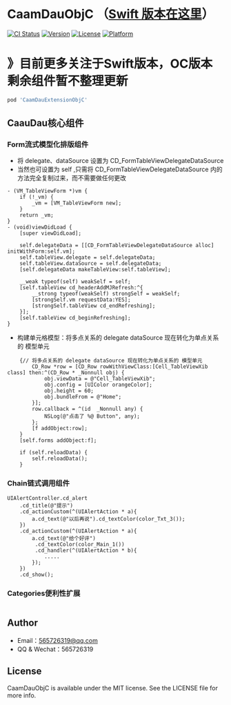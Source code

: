 # CaamDauObjC （[Swift 版本在这里](https://github.com/CaamDau/CaamDau)）

[![CI Status](https://img.shields.io/travis/CaamDau/CaamDauObjC.svg?style=flat)](https://travis-ci.org/CaamDau/CaamDauObjC)
[![Version](https://img.shields.io/cocoapods/v/CaamDauObjC.svg?style=flat)](https://cocoapods.org/pods/CaamDauObjC)
[![License](https://img.shields.io/cocoapods/l/CaamDauObjC.svg?style=flat)](https://cocoapods.org/pods/CaamDauObjC)
[![Platform](https://img.shields.io/cocoapods/p/CaamDauObjC.svg?style=flat)](https://cocoapods.org/pods/CaamDauObjC)
# 》目前更多关注于Swift版本，OC版本剩余组件暂不整理更新

```ruby
pod 'CaamDauExtensionObjC'
```
## CaauDau核心组件
### Form流式模型化排版组件
- 将 delegate、dataSource 设置为 CD_FormTableViewDelegateDataSource
- 当然也可设置为 self ,只需将 CD_FormTableViewDelegateDataSource 内的方法完全复制过来，而不需要做任何更改
```
- (VM_TableViewForm *)vm {
    if (!_vm) {
        _vm = [VM_TableViewForm new];
    }
    return _vm;
}
- (void)viewDidLoad {
    [super viewDidLoad];

    self.delegateData = [[CD_FormTableViewDelegateDataSource alloc] initWithForm:self.vm];
    self.tableView.delegate = self.delegateData;
    self.tableView.dataSource = self.delegateData;
    [self.delegateData makeTableView:self.tableView];
    
    __weak typeof(self) weakSelf = self;
    [self.tableView cd_headerAddMJRefresh:^{
        __strong typeof(weakSelf) strongSelf = weakSelf;
        [strongSelf.vm requestData:YES];
        [strongSelf.tableView cd_endRefreshing];
    }];
    [self.tableView cd_beginRefreshing];
}
```
- 构建单元格模型：将多点关系的 delegate dataSource 现在转化为单点关系的 模型单元
```
    {// 将多点关系的 delegate dataSource 现在转化为单点关系的 模型单元
        CD_Row *row = [CD_Row rowWithViewClass:[Cell_TableViewXib class] then:^(CD_Row * _Nonnull obj) {
            obj.viewData = @"Cell_TableViewXib";
            obj.config = [UIColor orangeColor];
            obj.height = 60;
            obj.bundleFrom = @"Home";
        }];
        row.callback = ^(id  _Nonnull any) {
            NSLog(@"点击了 %@ Button", any);
        };
        [f addObject:row];
    }
    [self.forms addObject:f];
    
    if (self.reloadData) {
        self.reloadData();
    }
```
### Chain链式调用组件
```
UIAlertController.cd_alert
    .cd_title(@"提示")
    .cd_actionCustom(^(UIAlertAction * a){
        a.cd_text(@"以后再说").cd_textColor(color_Txt_3());
    })
    .cd_actionCustom(^(UIAlertAction * a){
        a.cd_text(@"给个好评")
         .cd_textColor(color_Main_1())
         .cd_handler(^(UIAlertAction * b){
            .....
        });
    })
    .cd_show();
```
### Categories便利性扩展
```
```
## Author

- Email：565726319@qq.com 
- QQ & Wechat：565726319

## License

CaamDauObjC is available under the MIT license. See the LICENSE file for more info.
